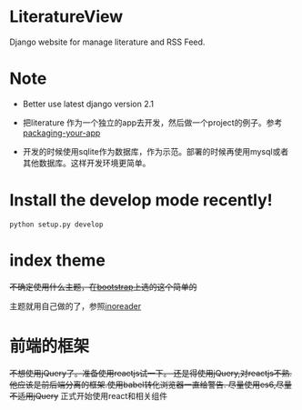 # LiteratureView
Django website for manage literature and RSS Feed.

# Note
* Better use latest django version 2.1
* 把literature 作为一个独立的app去开发，然后做一个project的例子。参考 [packaging-your-app](https://docs.djangoproject.com/en/2.1/intro/reusable-apps/#packaging-your-app)

* 开发的时候使用sqlite作为数据库，作为示范。部署的时候再使用mysql或者其他数据库。这样开发环境更简单。

# Install the develop mode recently!
`python setup.py develop`

# index theme

<del>不确定使用什么主题，在[bootstrap](https://startbootstrap.com/template-overviews/2-col-portfolio/)上选的这个简单的</del>

主题就用自己做的了，参照[inoreader](https://www.inoreader.com)

# 前端的框架

<del>不想使用jQuery了。准备使用reactjs试一下。
还是得使用jQuery,对reactjs不熟.他应该是前后端分离的框架.使用babel转化浏览器一直给警告.
尽量使用es6,尽量不适用jQuery</del>
正式开始使用react和相关组件
